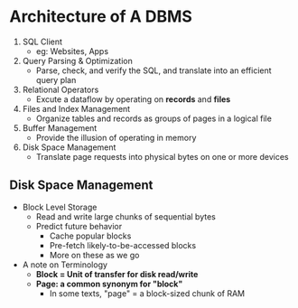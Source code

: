 # Architecture of A DBMS
1. SQL Client  
   - eg: Websites, Apps
2. Query Parsing & Optimization
   - Parse, check, and verify the SQL, and translate into an efficient query plan
3. Relational Operators
   - Excute a dataflow by operating on **records** and **files**
4. Files and Index Management  
   - Organize tables and records as groups of pages in a logical file
5. Buffer Management
   - Provide the illusion of operating in memory
6. Disk Space Management
   - Translate page requests into physical bytes on one or more devices
## Disk Space Management
- Block Level Storage
   - Read and write large chunks of sequential bytes
   - Predict future behavior
      - Cache popular blocks
      - Pre-fetch likely-to-be-accessed blocks
      - More on these as we go
- A note on Terminology
   - **Block = Unit of transfer for disk read/write**  
   - **Page: a common synonym for "block"**
      - In some texts, "page" = a block-sized chunk of RAM
   

